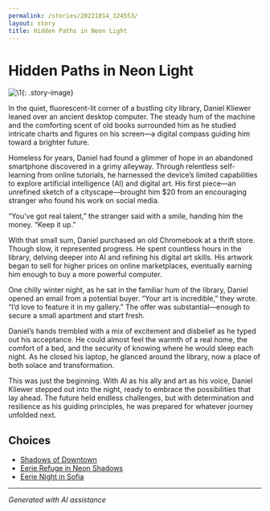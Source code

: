 ```yaml
---
permalink: /stories/20221014_124553/
layout: story
title: Hidden Paths in Neon Light
---
```


# Hidden Paths in Neon Light

![\1](/input_images/20221014_124553){: .story-image}

In the quiet, fluorescent-lit corner of a bustling city library, Daniel Kliewer leaned over an ancient desktop computer. The steady hum of the machine and the comforting scent of old books surrounded him as he studied intricate charts and figures on his screen—a digital compass guiding him toward a brighter future.

Homeless for years, Daniel had found a glimmer of hope in an abandoned smartphone discovered in a grimy alleyway. Through relentless self-learning from online tutorials, he harnessed the device’s limited capabilities to explore artificial intelligence (AI) and digital art. His first piece—an unrefined sketch of a cityscape—brought him $20 from an encouraging stranger who found his work on social media.

“You’ve got real talent,” the stranger said with a smile, handing him the money. “Keep it up.”

With that small sum, Daniel purchased an old Chromebook at a thrift store. Though slow, it represented progress. He spent countless hours in the library, delving deeper into AI and refining his digital art skills. His artwork began to sell for higher prices on online marketplaces, eventually earning him enough to buy a more powerful computer.

One chilly winter night, as he sat in the familiar hum of the library, Daniel opened an email from a potential buyer. “Your art is incredible,” they wrote. “I’d love to feature it in my gallery.” The offer was substantial—enough to secure a small apartment and start fresh.

Daniel’s hands trembled with a mix of excitement and disbelief as he typed out his acceptance. He could almost feel the warmth of a real home, the comfort of a bed, and the security of knowing where he would sleep each night. As he closed his laptop, he glanced around the library, now a place of both solace and transformation.

This was just the beginning. With AI as his ally and art as his voice, Daniel Kliewer stepped out into the night, ready to embrace the possibilities that lay ahead. The future held endless challenges, but with determination and resilience as his guiding principles, he was prepared for whatever journey unfolded next.


## Choices

* [Shadows of Downtown](/stories/20221113_161512)
* [Eerie Refuge in Neon Shadows](/stories/B01N78T9F901)
* [Eerie Night in Sofia](/stories/20221113_153653)


---
*Generated with AI assistance*
